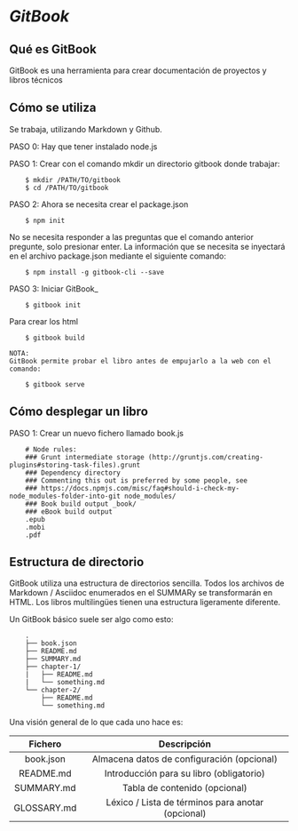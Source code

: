 # ***GitBook***
## Qué es GitBook

  GitBook es una herramienta para crear documentación de proyectos y libros técnicos
  
## Cómo se utiliza

  Se trabaja, utilizando Markdown y Github.

  PASO 0: Hay que tener instalado node.js

  PASO 1: Crear con el comando mkdir un directorio gitbook donde trabajar:
~~~
    $ mkdir /PATH/TO/gitbook
    $ cd /PATH/TO/gitbook
~~~
   
   PASO 2: Ahora se necesita crear el package.json
~~~
    $ npm init
~~~

  No se necesita responder a las preguntas que el comando anterior pregunte, solo presionar enter. La información que se necesita se inyectará en el archivo package.json mediante el siguiente comando:
~~~
    $ npm install -g gitbook-cli --save
~~~
  
   PASO 3: Iniciar GitBook_
~~~
    $ gitbook init
~~~

Para crear los html

~~~
    $ gitbook build
~~~
    NOTA:
    GitBook permite probar el libro antes de empujarlo a la web con el comando:
~~~
    $ gitbook serve
~~~
## Cómo desplegar un libro


  PASO 1: Crear un nuevo fichero llamado book.js
~~~
    # Node rules:
    ### Grunt intermediate storage (http://gruntjs.com/creating-plugins#storing-task-files).grunt
    ### Dependency directory
    ### Commenting this out is preferred by some people, see
    ### https://docs.npmjs.com/misc/faq#should-i-check-my-node_modules-folder-into-git node_modules/
    ### Book build output _book/
    ### eBook build output
    .epub
    .mobi
    .pdf
~~~

## Estructura de directorio

GitBook utiliza una estructura de directorios sencilla. Todos los archivos de Markdown / Asciidoc enumerados en el SUMMARy se transformarán en HTML. Los libros multilingües tienen una estructura ligeramente diferente.

Un GitBook básico suele ser algo como esto:
~~~
    .
    ├── book.json
    ├── README.md
    ├── SUMMARY.md
    ├── chapter-1/
    |   ├── README.md
    |   └── something.md
    └── chapter-2/
        ├── README.md
        └── something.md
~~~

Una visión general de lo que cada uno hace es:

| Fichero | Descripción |
| :--: | :--: |
|book.json	| Almacena datos de configuración (opcional)|
|README.md | Introducción para su libro (obligatorio)|
|SUMMARY.md | Tabla de contenido (opcional)|
|GLOSSARY.md | Léxico / Lista de términos para anotar (opcional)|